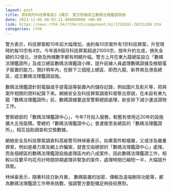 ```yaml
---
layout: post
title: 首8個月科技罪案逾2.1萬宗　警方陸續成立數碼法理鑑證設施
date: 2023-11-06 08:03:21.000000000 +08:00
link: https://news.rthk.hk/rthk/ch/component/k2/1726591-20231106.htm
categories: rthk
---
```


警方表示，科技罪案較10年前大幅增加，由約每10宗案件有1宗科技罪案，升至現時約每10宗有4宗。今年首8個月科技罪案超過21000宗，按年升約五成，損失金額約32億元，涉款及拘捕數字都有明顯升幅。警方上月在東九龍總區設立「數碼法理鑑證所」及成立總區數碼法理鑑證小隊，提升前線人員處理數碼證據及檢驗電子裝置的能力，預計明年內，在餘下三個陸上總區、即西九龍、新界南及港島總區，成立數碼法理鑑證設施。

數碼法理鑑證針對電腦或手提電話等裝置內的儲存記錄，例如圖片及影片等，把與案件相關的資料紀錄下來。網絡安全及科技罪案調查科督察古原說，在未設有東九龍「數碼法理鑑證所」前，數碼證據要送至警察總部處理，新安排下減少運送證物工作。

警察總部的「數碼法理鑑證中心」，今年7月投入服務，較舊有使用近20年的設施擴大五倍面積。警總的「數碼法理鑑證中心」會連接至各總區的「數碼法理鑑證所」，相互協助調查和交換數據。

網絡安全及科技罪案調查科高級警司林焯豪表示，如果案件較複雜，又或涉及嚴重罪案，例如是暴力案及網上詐騙案，就會交由總部的「數碼法理鑑證中心」處理，而各個總區的數碼法理鑑證設施處理區內約八成案件，因此數碼法理鑑證工作，相較以往要平均花月計時間排期處理非緊急的案件，處理時間已縮短一半，大幅提升效能。

林焯豪表示，隨著科技日新月異， 數碼裝置的加密、傳輸及遠端刪除功能等，都為數碼法理鑑證工作帶來挑戰，強調警方要配備足夠技術應對。
